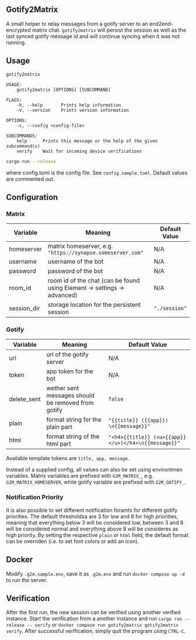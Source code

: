 ## Gotify2Matrix

A small helper to relay messages from a gotify server to an end2end-encrypted matrix chat.
`gotify2matrix` will persist the session as well as the last synced gotify message id and will continue syncing when it was not running.

## Usage
```
gotify2matrix

USAGE:
    gotify2matrix [OPTIONS] [SUBCOMMAND]

FLAGS:
    -h, --help       Prints help information
    -V, --version    Prints version information

OPTIONS:
    -c, --config <config-file>

SUBCOMMANDS:
    help      Prints this message or the help of the given subcommand(s)
    verify    Wait for incoming device verifications
```

```bash
cargo run --release
```
where config.toml is the config file. See `config.sample.toml`.
Default values are commented out.

## Configuration

### Matrix
| Variable      | Meaning                                                                  | Default Value |
| ------------- | -------------                                                            | ------------- |
| homeserver    | matrix homeserver, e.g. `"https://synapse.someserver.com"`               | N/A           |
| username      | username of the bot                                                      | N/A           |
| password      | password of the bot                                                      | N/A           |
| room_id       | room id of the chat (can be found using Element -> settings -> advanced) | N/A           |
| session_dir   | storage location for the persistent session                              | `"./session"` |

### Gotify
| Variable      | Meaning                                            | Default Value                                        |
| ------------- | -------------                                      | -------------                                        |
| url           | url of the gotify server                           | N/A                                                  |
| token         | app token for the bot                              | N/A                                                  |
| delete_sent   | wether sent messages should be removed from gotify | `false`                                              |
| plain         | format string for the plain part                   | `"{{title}} ({{app}}) \n{{message}}"`                |
| html          | format string of the html part                     | `"<h4>{{title}} (<u>{{app}}</u>)</h4>\n{{message}}"`

Available template tokens are `title, app, message`.

Instead of a supplied config, all values can also be set using environtmen variables.
Matrix variables are prefixed with `G2M_MATRIX_`, e.g. `G2M_MATRIX_HOMESERVER`, while gotify variable are prefixed with `G2M_GOTIFY_`.

### Notification Priority
It is also possible to set different notification foramts for different gotify priorities.
The default thresholdsa are 3 for low and 8 for high priorities, meaning that everything below 3 will be considered low, between 3 and 8 will be considered normal and everything above 8 will be consideres as high priority.
By setting the respective `plain` or `html` field, the default format can be overriden (i.e. to set font colors or add an icon).

## Docker
Modify `.g2m.sample.env`, save it as `.g2m.env` and run `docker compose up -d` to run the server.

## Verification
After the first run, the new session can be verified using another verified instance.
Start the verification from a another instance and run `cargo run --release -- verify` or `docker compose run gotify2matrix gotify2matrix verify`.
After successful verification, simply quit the program using `CTRL-C`.
